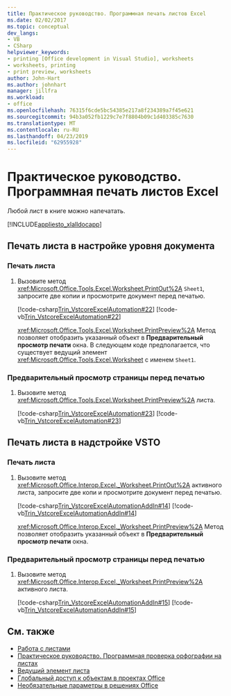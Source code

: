 ```yaml
---
title: Практическое руководство. Программная печать листов Excel
ms.date: 02/02/2017
ms.topic: conceptual
dev_langs:
- VB
- CSharp
helpviewer_keywords:
- printing [Office development in Visual Studio], worksheets
- worksheets, printing
- print preview, worksheets
author: John-Hart
ms.author: johnhart
manager: jillfra
ms.workload:
- office
ms.openlocfilehash: 76315f6cde5bc54385e217a8f234389a7f45e621
ms.sourcegitcommit: 94b3a052fb1229c7e7f8804b09c1d403385c7630
ms.translationtype: MT
ms.contentlocale: ru-RU
ms.lasthandoff: 04/23/2019
ms.locfileid: "62955928"
---
```

# <a name="how-to-programmatically-print-worksheets"></a>Практическое руководство. Программная печать листов Excel
  Любой лист в книге можно напечатать.

 [!INCLUDE[appliesto_xlalldocapp](../vsto/includes/appliesto-xlalldocapp-md.md)]

## <a name="print-a-worksheet-in-a-document-level-customization"></a>Печать листа в настройке уровня документа

### <a name="to-print-a-worksheet"></a>Печать листа

1. Вызовите метод <xref:Microsoft.Office.Tools.Excel.Worksheet.PrintOut%2A> `Sheet1`, запросите две копии и просмотрите документ перед печатью.

    [!code-csharp[Trin_VstcoreExcelAutomation#22](../vsto/codesnippet/CSharp/Trin_VstcoreExcelAutomationCS/Sheet1.cs#22)]
    [!code-vb[Trin_VstcoreExcelAutomation#22](../vsto/codesnippet/VisualBasic/Trin_VstcoreExcelAutomation/Sheet1.vb#22)]

   <xref:Microsoft.Office.Tools.Excel.Worksheet.PrintPreview%2A> Метод позволяет отобразить указанный объект в **Предварительный просмотр печати** окна. В следующем коде предполагается, что существует ведущий элемент <xref:Microsoft.Office.Tools.Excel.Worksheet> с именем `Sheet1`.

### <a name="to-preview-a-page-before-printing"></a>Предварительный просмотр страницы перед печатью

1. Вызовите метод <xref:Microsoft.Office.Tools.Excel.Worksheet.PrintPreview%2A> листа.

     [!code-csharp[Trin_VstcoreExcelAutomation#23](../vsto/codesnippet/CSharp/Trin_VstcoreExcelAutomationCS/Sheet1.cs#23)]
     [!code-vb[Trin_VstcoreExcelAutomation#23](../vsto/codesnippet/VisualBasic/Trin_VstcoreExcelAutomation/Sheet1.vb#23)]

## <a name="print-a-worksheet-in-a-vsto-add-in"></a>Печать листа в надстройке VSTO

### <a name="to-print-a-worksheet"></a>Печать листа

1. Вызовите метод <xref:Microsoft.Office.Interop.Excel._Worksheet.PrintOut%2A> активного листа, запросите две копи и просмотрите документ перед печатью.

    [!code-csharp[Trin_VstcoreExcelAutomationAddIn#14](../vsto/codesnippet/CSharp/trin_vstcoreexcelautomationaddin/ThisAddIn.cs#14)]
    [!code-vb[Trin_VstcoreExcelAutomationAddIn#14](../vsto/codesnippet/VisualBasic/trin_vstcoreexcelautomationaddin/ThisAddIn.vb#14)]

   <xref:Microsoft.Office.Interop.Excel._Worksheet.PrintPreview%2A> Метод позволяет отобразить указанный объект в **Предварительный просмотр печати** окна.

### <a name="to-preview-a-page-before-printing"></a>Предварительный просмотр страницы перед печатью

1. Вызовите метод <xref:Microsoft.Office.Interop.Excel._Worksheet.PrintPreview%2A> активного листа.

     [!code-csharp[Trin_VstcoreExcelAutomationAddIn#15](../vsto/codesnippet/CSharp/trin_vstcoreexcelautomationaddin/ThisAddIn.cs#15)]
     [!code-vb[Trin_VstcoreExcelAutomationAddIn#15](../vsto/codesnippet/VisualBasic/trin_vstcoreexcelautomationaddin/ThisAddIn.vb#15)]

## <a name="see-also"></a>См. также
- [Работа с листами](../vsto/working-with-worksheets.md)
- [Практическое руководство. Программная проверка орфографии на листах](../vsto/how-to-programmatically-check-spelling-in-worksheets.md)
- [Ведущий элемент листа](../vsto/worksheet-host-item.md)
- [Глобальный доступ к объектам в проектах Office](../vsto/global-access-to-objects-in-office-projects.md)
- [Необязательные параметры в решениях Office](../vsto/optional-parameters-in-office-solutions.md)
